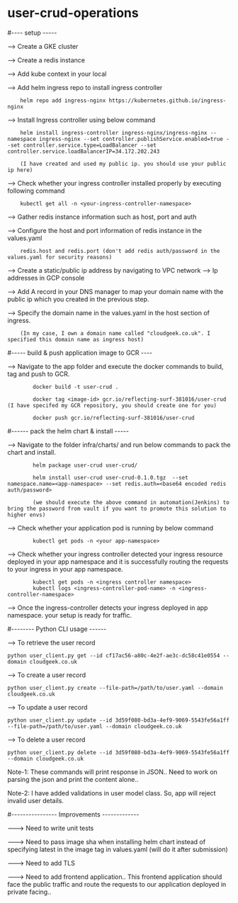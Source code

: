 # user-crud-operations


#---- setup -----


--> Create a GKE cluster 

--> Create a redis instance

--> Add kube context in your local

--> Add helm ingress repo to install ingress controller

		helm repo add ingress-nginx https://kubernetes.github.io/ingress-nginx
		
		
--> Install Ingress controller using below command

		helm install ingress-controller ingress-nginx/ingress-nginx --namespace ingress-nginx --set controller.publishService.enabled=true --set controller.service.type=LoadBalancer --set controller.service.loadBalancerIP=34.172.202.243 
		
		(I have created and used my public ip. you should use your public ip here)
		
		
--> Check whether your ingress controller installed properly by executing following command

		kubectl get all -n <your-ingress-controller-namespace>
		
		
--> Gather redis instance information such as host, port and auth
		
--> Configure the host and port information of redis instance in the values.yaml

		redis.host and redis.port (don't add redis auth/password in the values.yaml for security reasons)
		
--> Create a static/public ip address by navigating to VPC network --> Ip addresses in GCP console
		
--> Add A record in your DNS manager to map your domain name with the public ip which you created in the previous step.

--> Specify the domain name in the values.yaml in the host section of ingress.

		(In my case, I own a domain name called "cloudgeek.co.uk". I specified this domain name as ingress host)
		









#----- build & push application image to GCR ----


--> Navigate to the app folder and execute the docker commands to build, tag and push to GCR.
			
			docker build -t user-crud .
			
			docker tag <image-id> gcr.io/reflecting-surf-381016/user-crud       (I have specifed my GCR repository, you should create one for you)
			
			docker push gcr.io/reflecting-surf-381016/user-crud
		







#------ pack the helm chart & install -----


--> Navigate to the folder infra/charts/ and run below commands to pack the chart and install.

			helm package user-crud user-crud/
			
			helm install user-crud user-crud-0.1.0.tgz  --set namespace.name=<app-namespace> --set redis.auth=<base64 encoded redis auth/password>   
			
			(we should execute the above command in automation(Jenkins) to bring the password from vault if you want to promote this solution to higher envs)
			
			
--> Check whether your application pod is running by below command

			kubectl get pods -n <your app-namespace>
			
--> Check whether your ingress controller detected your ingress resource deployed in your app namespace and it is successfully routing the requests to your ingress in your app namespace.

			kubectl get pods -n <ingress controller namespace>
			kubectl logs <ingress-controller-pod-name> -n <ingress-controller-namespace>
			
--> Once the ingress-controller detects your ingress deployed in app namespace. your setup is ready for traffic.








#-------- Python CLI  usage ------

--> To retrieve the user record

	python user_client.py get --id cf17ac56-a80c-4e2f-ae3c-dc58c41e0554 --domain cloudgeek.co.uk
	
	
--> To create a user record
		
	python user_client.py create --file-path=/path/to/user.yaml --domain cloudgeek.co.uk
	
	
--> To update a user record

	python user_client.py update --id 3d59f080-bd3a-4ef9-9069-5543fe56a1ff --file-path=/path/to/user.yaml --domain cloudgeek.co.uk


--> To delete a user record

	python user_client.py delete --id 3d59f080-bd3a-4ef9-9069-5543fe56a1ff  --domain cloudgeek.co.uk

	
Note-1: These commands will print response in JSON.. Need to work on parsing the json and print the content alone..

Note-2: I have added validations in user model class. So, app will reject invalid user details.








#---------------- Improvements -------------

---> Need to write unit tests 

---> Need to pass image sha when installing helm chart instead of specifying latest in the image tag in values.yaml (will do it after submission)

---> Need to add TLS

---> Need to add frontend application.. This frontend application should face the public traffic and route the requests to our application deployed in private facing..


		
